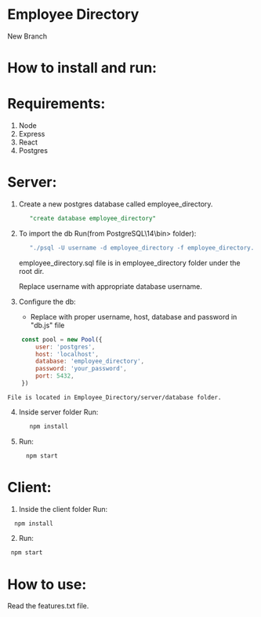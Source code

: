 # Employee Directory
New Branch
# How to install and run:

# Requirements:
1. Node
2. Express
3. React
4. Postgres

# Server:
1. Create a new postgres database called employee_directory.
   ```sql
      "create database employee_directory"
   ```
2. To import the db Run(from PostgreSQL\14\bin> folder):
   ```cmd
      "./psql -U username -d employee_directory -f employee_directory.sql" 
   ```
   employee_directory.sql file is in employee_directory folder under the root dir.
   
   Replace username with appropriate database username.
   
3. Configure the db:
   - Replace with proper username, host, database and password in "db.js" file
```js
    const pool = new Pool({
        user: 'postgres',
        host: 'localhost',
        database: 'employee_directory',
        password: 'your_password',
        port: 5432,
    })
```
    File is located in Employee_Directory/server/database folder.


4. Inside server folder Run:
   ```cmd
      npm install
   ```
6. Run:
    ```cmd
      npm start
   ```

# Client:

1. Inside the client folder Run:
 ```cmd 
   npm install
   ```
2. Run:
  ```cmd 
   npm start
   ```
   
# How to use:
   Read the features.txt file.
